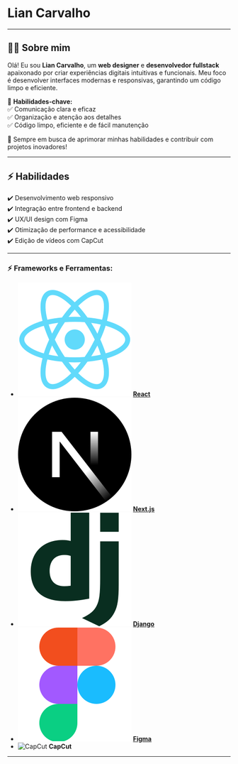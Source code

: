 # Lian Carvalho

---

## 👨‍💻 Sobre mim  
Olá! Eu sou **Lian Carvalho**, um **web designer** e **desenvolvedor fullstack** apaixonado por criar experiências digitais intuitivas e funcionais. Meu foco é desenvolver interfaces modernas e responsivas, garantindo um código limpo e eficiente.  

📍 **Habilidades-chave:**  
✅ Comunicação clara e eficaz  
✅ Organização e atenção aos detalhes  
✅ Código limpo, eficiente e de fácil manutenção  

🚀 Sempre em busca de aprimorar minhas habilidades e contribuir com projetos inovadores!  

---

## ⚡ Habilidades  
✔️ Desenvolvimento web responsivo  
✔️ Integração entre frontend e backend  
✔️ UX/UI design com Figma  
✔️ Otimização de performance e acessibilidade  
✔️ Edição de vídeos com CapCut  

---

### ⚡ Frameworks e Ferramentas:  
- ![React](https://raw.githubusercontent.com/devicons/devicon/master/icons/react/react-original.svg) **[React](https://react.dev/)**  
- ![Next.js](https://raw.githubusercontent.com/devicons/devicon/master/icons/nextjs/nextjs-original.svg) **[Next.js](https://nextjs.org/)**  
- ![Django](https://raw.githubusercontent.com/devicons/devicon/master/icons/django/django-plain.svg) **[Django](https://www.djangoproject.com/)**  
- ![Figma](https://raw.githubusercontent.com/devicons/devicon/master/icons/figma/figma-original.svg) **[Figma](https://www.figma.com/)**  
- ![CapCut](https://upload.wikimedia.org/wikipedia/commons/thumb/7/7e/CapCut_Logo.svg/512px-CapCut_Logo.svg.png) **CapCut**  

---
